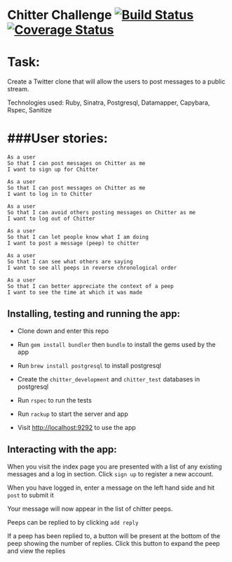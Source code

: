 Chitter Challenge [![Build Status](https://travis-ci.org/kennbarr/chitter-challenge.svg?branch=master)](https://travis-ci.org/kennbarr/chitter-challenge) [![Coverage Status](https://coveralls.io/repos/github/kennbarr/chitter-challenge/badge.svg?branch=master)](https://coveralls.io/github/kennbarr/chitter-challenge?branch=master) 
=================

Task:
=================
Create a Twitter clone that will allow the users to post messages to a public stream.

Technologies used: Ruby, Sinatra, Postgresql, Datamapper, Capybara, Rspec, Sanitize

###User stories:
=================
```
As a user
So that I can post messages on Chitter as me
I want to sign up for Chitter

As a user
So that I can post messages on Chitter as me
I want to log in to Chitter

As a user
So that I can avoid others posting messages on Chitter as me
I want to log out of Chitter

As a user
So that I can let people know what I am doing  
I want to post a message (peep) to chitter

As a user
So that I can see what others are saying  
I want to see all peeps in reverse chronological order

As a user
So that I can better appreciate the context of a peep
I want to see the time at which it was made
```

Installing, testing and running the app:
------

* Clone down and enter this repo
* Run `gem install bundler` then `bundle` to install the gems used by the app
* Run `brew install postgresql` to install postgresql
* Create the `chitter_development` and `chitter_test` databases in postgresql

* Run `rspec` to run the tests

* Run `rackup` to start the server and app
* Visit [http://localhost:9292](http://localhost:9292) to use the app

Interacting with the app:
-----
When you visit the index page you are presented with a list of any existing messages and a log in section. Click `sign up` to register a new account.

When you have logged in, enter a message on the left hand side and hit `post` to submit it

Your message will now appear in the list of chitter peeps.

Peeps can be replied to by clicking `add reply`

If a peep has been replied to, a button will be present at the bottom of the peep showing the number of replies. Click this button to expand the peep and view the replies
